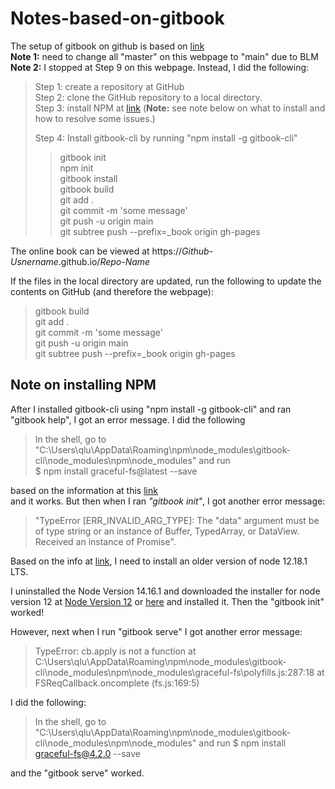 # Notes-based-on-gitbook

The setup of gitbook on github is based on [link](https://medium.com/@richdayandnight/simple-tutorial-on-hosting-your-gitbook-documentation-on-github-pages-bonus-with-gitbook-editor-f27f60d5d408)  
**Note 1:** need to change all "master" on  this webpage to "main" due to BLM  
**Note 2:** I stopped at Step 9 on this webpage. Instead, I did the following:

> Step 1: create a repository at GitHub  
> Step 2: clone the GitHub repository to a local directory.  
> Step 3: install NPM at [link](https://www.npmjs.com/get-npm) (**Note:** see note below on what to install and how to resolve some issues.)     
>
> Step 4: Install gitbook-cli by running "npm install -g gitbook-cli"   
>
> > gitbook init   
> > npm init  
> > gitbook install  
> > gitbook build  
> > git add .  
> > git commit -m 'some message'  
> > git push -u origin main  
> > git subtree push --prefix=\_book origin gh-pages  

The online book can be viewed at https:\/\/*Github-Usnername*.github.io\/*Repo-Name*

If the files in the local directory are updated, run the following to update the contents on GitHub (and therefore the webpage):  
> gitbook build  
> git add .   
> git commit -m 'some message'  
> git push -u origin main  
> git subtree push --prefix=\_book origin gh-pages  

## **Note on installing NPM**  
After I installed gitbook-cli using "npm install -g gitbook-cli" and ran "gitbook help", I got an error message. I did the following  
> In the shell, go to "C:\Users\qlu\AppData\Roaming\npm\node_modules\gitbook-cli\node_modules\npm\node_modules" and run  
> $ npm install graceful-fs@latest --save

based on the information at this [link](https://stackoverflow.com/questions/64211386/gitbook-cli-install-error-typeerror-cb-apply-is-not-a-function-inside-graceful)  
and it works. But then when I ran *"gitbook init"*, I got another error message:  
> "TypeError [ERR_INVALID_ARG_TYPE]: The "data" argument must be of type string or an instance of Buffer, TypedArray, or DataView. Received an instance of Promise".   
>

Based on the info at [link](https://stackoverflow.com/questions/61538769/gitbook-init-error-typeerror-err-invalid-arg-type-the-data-argument-must-b), I need to install an older version of node 12.18.1 LTS.  

I uninstalled the Node Version 14.16.1 and downloaded the installer for node version 12 at [Node Version 12](https://nodejs.org/download/release/latest-v12.x/) or [here](https://nodejs.org/en/download/releases/) and installed it. Then the "gitbook init" worked!  

However, next when I run "gitbook serve" I got another error message:  
> TypeError: cb.apply is not a function
>    at C:\Users\qlu\AppData\Roaming\npm\node_modules\gitbook-cli\node_modules\npm\node_modules\graceful-fs\polyfills.js:287:18
>    at FSReqCallback.oncomplete (fs.js:169:5)  


I did the following:  
> In the shell, go to "C:\Users\qlu\AppData\Roaming\npm\node_modules\gitbook-cli\node_modules\npm\node_modules" and run 
> $ npm install graceful-fs@4.2.0 --save

and the "gitbook serve" worked.





